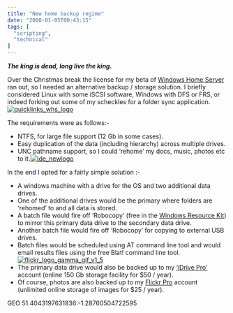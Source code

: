 ```yaml
---
title: "New home backup regime"
date: "2008-01-05T00:43:15"
tags: [
  "scripting",
  "technical"
]
---
```

***The king is dead, long live the king.***

Over the Christmas break the license for my beta of [Windows Home Server](http://www.microsoft.com/windows/products/winfamily/windowshomeserver/default.mspx) ran out, so I needed an alternative backup / storage solution. I briefly considered Linux with some iSCSI software, Windows with DFS or FRS, or indeed forking out some of my scheckles for a folder sync application.[![quicklinks_whs_logo](quicklinks_whs_logo_3.gif)](http://www.microsoft.com/windows/products/winfamily/windowshomeserver/default.mspx)

The requirements were as follows:-

-   NTFS, for large file support (12 Gb in some cases).
-   Easy duplication of the data (including hierarchy) across multiple drives.
-   UNC pathname support, so I could ‘rehome’ my docs, music, photos etc to it.[![ide_newlogo](ide_newlogo_3.jpg)](http://www.idrive.com/)

In the end I opted for a fairly simple solution :-

-   A windows machine with a drive for the OS and two additional data drives.
-   One of the additional drives would be the primary where folders are ‘rehomed’ to and all data is stored.
-   A batch file would fire off ‘Robocopy’ (free in the [Windows Resource Kit](http://www.microsoft.com/downloads/details.aspx?displaylang=en&familyid=9d467a69-57ff-4ae7-96ee-b18c4790cffd)) to mirror this primary data drive to the secondary data drive.
-   Another batch file would fire off ‘Robocopy’ for copying to external USB drives.
-   Batch files would be scheduled using AT command line tool and would email results files using the free Blat! command line tool.[![flickr_logo_gamma_gif_v1_5](flickr_logo_gamma_gif_v1_5_3.gif)](http://www.flickr.com/)
-   The primary data drive would also be backed up to my [‘iDrive Pro’](http://www.idrive.com/online-backup-features.htm) account (online 150 Gb storage facility for $50 / year).
-   Of course, photos are also backed up to my [Flickr Pro](http://www.flickr.com/gift/) account (unlimited online storage of images for $25 / year).

GEO 51.4043197631836:\-1.28760504722595